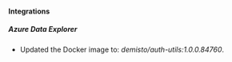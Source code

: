 #### Integrations
##### Azure Data Explorer
- Updated the Docker image to: *demisto/auth-utils:1.0.0.84760*.
